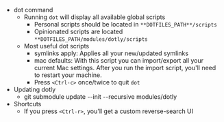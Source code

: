 - dot command
    - Running `dot` will display all available global scripts
        - Personal scripts should be located in `**DOTFILES_PATH**/scripts`
        - Opinionated scripts are located `**DOTFILES_PATH/modules/dotly/scripts`
    - Most useful dot scripts
        - symlinks apply: Applies all your new/updated symlinks
        - mac defaults: With this script you can import/export all your current Mac settings. After you run the import script, you'll need 
                        to restart your machine.
        - Press `<Ctrl-c>` once/twice to quit `dot`
- Updating dotly
   - git submodule update --init --recursive modules/dotly
- Shortcuts
   - If you press `<Ctrl-r>`, you'll get a custom reverse-search UI